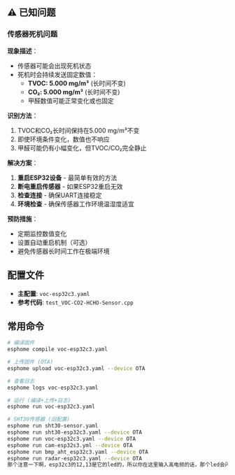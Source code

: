 
## ⚠️ 已知问题

### 传感器死机问题
**现象描述**：
- 传感器可能会出现死机状态
- 死机时会持续发送固定数值：
  - **TVOC: 5.000 mg/m³** (长时间不变)
  - **CO₂: 5.000 mg/m³** (长时间不变)
  - 甲醛数值可能正常变化或也固定

**识别方法**：
1. TVOC和CO₂长时间保持在5.000 mg/m³不变
2. 即使环境条件变化，数值也不响应
3. 甲醛可能仍有小幅变化，但TVOC/CO₂完全静止

**解决方案**：
1. **重启ESP32设备** - 最简单有效的方法
2. **断电重启传感器** - 如果ESP32重启无效
3. **检查连接** - 确保UART连接稳定
4. **环境检查** - 确保传感器工作环境温湿度适宜

**预防措施**：
- 定期监控数值变化
- 设置自动重启机制（可选）
- 避免传感器长时间工作在极端环境

## 配置文件
- **主配置**: `voc-esp32c3.yaml`
- **参考代码**: `test_VOC-CO2-HCHO-Sensor.cpp`

## 常用命令
```bash
# 编译固件
esphome compile voc-esp32c3.yaml

# 上传固件 (OTA)
esphome upload voc-esp32c3.yaml --device OTA

# 查看日志
esphome logs voc-esp32c3.yaml

# 运行 (编译+上传+日志)
esphome run voc-esp32c3.yaml

# SHT30传感器 (旧配置)
esphome run sht30-sensor.yaml
esphome run sht30-esp32c3.yaml --device OTA
esphome run voc-esp32c3.yaml --device OTA
esphome run cam-esp32s3.yml --device OTA
esphome run bmp_aht_esp32c3.yaml --device OTA
esphome run radar-esp32c3.yaml --device OTA
那个注意一下啊，esp32c3的12,13是它的led的，所以你在这里输入高电频的话，那个led会闪烁